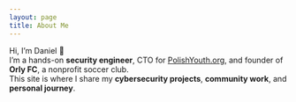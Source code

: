 ```yaml
---
layout: page
title: About Me
---
```


Hi, I’m Daniel 👋  
I’m a hands-on **security engineer**, CTO for [PolishYouth.org](https://polishyouth.org), and founder of **Orly FC**, a nonprofit soccer club.  
This site is where I share my **cybersecurity projects**, **community work**, and **personal journey**.
